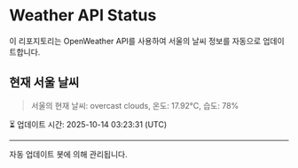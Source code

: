 
# Weather API Status

이 리포지토리는 OpenWeather API를 사용하여 서울의 날씨 정보를 자동으로 업데이트합니다.

## 현재 서울 날씨
> 서울의 현재 날씨: overcast clouds, 온도: 17.92°C, 습도: 78%

⏳ 업데이트 시간: 2025-10-14 03:23:31 (UTC)

---
자동 업데이트 봇에 의해 관리됩니다.
